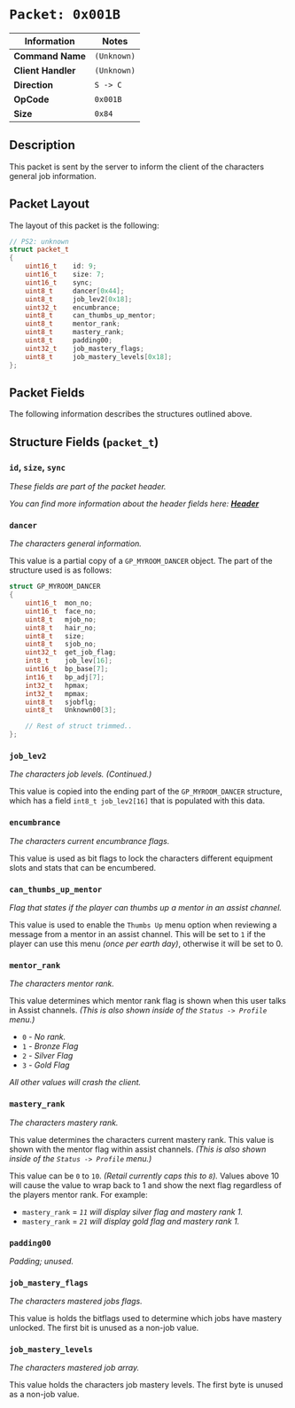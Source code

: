 # `Packet: 0x001B`

| Information               | Notes |
|---                        |---    |
| **Command Name**          | `(Unknown)` |
| **Client Handler**        | `(Unknown)` |
| **Direction**             | `S -> C` |
| **OpCode**                | `0x001B` |
| **Size**                  | `0x84` |

## Description

This packet is sent by the server to inform the client of the characters general job information.

## Packet Layout

The layout of this packet is the following:

```cpp
// PS2: unknown
struct packet_t
{
    uint16_t    id: 9;
    uint16_t    size: 7;
    uint16_t    sync;
    uint8_t     dancer[0x44];
    uint8_t     job_lev2[0x18];
    uint32_t    encumbrance;
    uint8_t     can_thumbs_up_mentor;
    uint8_t     mentor_rank;
    uint8_t     mastery_rank;
    uint8_t     padding00;
    uint32_t    job_mastery_flags;
    uint8_t     job_mastery_levels[0x18];
};
```

## Packet Fields

The following information describes the structures outlined above.

## Structure Fields (`packet_t`)

### `id`, `size`, `sync`

_These fields are part of the packet header._

_You can find more information about the header fields here: [**Header**](/world/server/Header.md)_

### `dancer`

_The characters general information._

This value is a partial copy of a `GP_MYROOM_DANCER` object. The part of the structure used is as follows:

```cpp
struct GP_MYROOM_DANCER
{
    uint16_t  mon_no;
    uint16_t  face_no;
    uint8_t   mjob_no;
    uint8_t   hair_no;
    uint8_t   size;
    uint8_t   sjob_no;
    uint32_t  get_job_flag;
    int8_t    job_lev[16];
    uint16_t  bp_base[7];
    int16_t   bp_adj[7];
    int32_t   hpmax;
    int32_t   mpmax;
    uint8_t   sjobflg;
    uint8_t   Unknown00[3];

    // Rest of struct trimmed..
};
```

### `job_lev2`

_The characters job levels. (Continued.)_

This value is copied into the ending part of the `GP_MYROOM_DANCER` structure, which has a field `int8_t job_lev2[16]` that is populated with this data.

### `encumbrance`

_The characters current encumbrance flags._

This value is used as bit flags to lock the characters different equipment slots and stats that can be encumbered.

### `can_thumbs_up_mentor`

_Flag that states if the player can thumbs up a mentor in an assist channel._

This value is used to enable the `Thumbs Up` menu option when reviewing a message from a mentor in an assist channel. This will be set to `1` if the player can use this menu _(once per earth day)_, otherwise it will be set to 0.

### `mentor_rank`

_The characters mentor rank._

This value determines which mentor rank flag is shown when this user talks in Assist channels. _(This is also shown inside of the `Status -> Profile` menu.)_

  - `0` - _No rank._
  - `1` - _Bronze Flag_
  - `2` - _Silver Flag_
  - `3` - _Gold Flag_

_All other values will crash the client._

### `mastery_rank`

_The characters mastery rank._

This value determines the characters current mastery rank. This value is shown with the mentor flag within assist channels. _(This is also shown inside of the `Status -> Profile` menu.)_

This value can be `0` to `10`. _(Retail currently caps this to `8`)._ Values above 10 will cause the value to wrap back to 1 and show the next flag regardless of the players mentor rank. For example:

  - `mastery_rank` = _`11` will display silver flag and mastery rank 1._
  - `mastery_rank` = _`21` will display gold flag and mastery rank 1._

### `padding00`

_Padding; unused._

### `job_mastery_flags`

_The characters mastered jobs flags._

This value is holds the bitflags used to determine which jobs have mastery unlocked. The first bit is unused as a non-job value.

### `job_mastery_levels`

_The characters mastered job array._

This value holds the characters job mastery levels. The first byte is unused as a non-job value.
